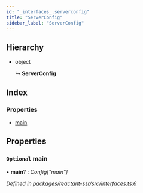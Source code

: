 ```yaml
---
id: "_interfaces_.serverconfig"
title: "ServerConfig"
sidebar_label: "ServerConfig"
---
```


## Hierarchy

* object

  ↳ **ServerConfig**

## Index

### Properties

* [main](_interfaces_.serverconfig.md#optional-main)

## Properties

### `Optional` main

• **main**? : *Config<any>["main"]*

*Defined in [packages/reactant-ssr/src/interfaces.ts:6](https://github.com/unadlib/reactant/blob/03d0c8fd/packages/reactant-ssr/src/interfaces.ts#L6)*
